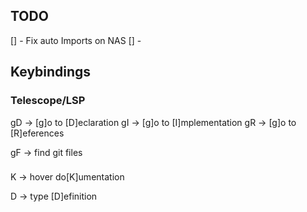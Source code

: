 ## TODO

[] - Fix auto Imports on NAS
[] - 

## Keybindings

### Telescope/LSP
gD -> [g]o to [D]eclaration
gI -> [g]o to [I]mplementation
gR -> [g]o to [R]eferences

<leader>gF -> find git files
### 
K -> hover do[K]umentation

<leader>D -> type [D]efinition
